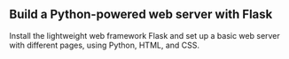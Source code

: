 ## Build a Python-powered web server with Flask

Install the lightweight web framework Flask and set up a basic web server with different pages, using Python, HTML, and CSS.

